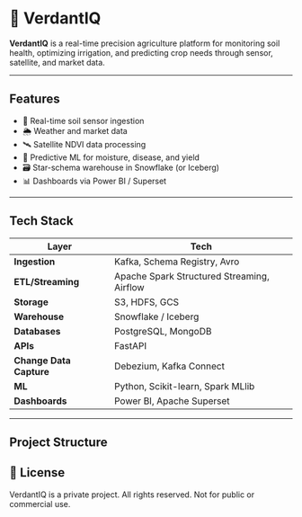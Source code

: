 # 🌱 VerdantIQ

**VerdantIQ** is a real-time precision agriculture platform for monitoring soil health, optimizing irrigation, and predicting crop needs through sensor, satellite, and market data.

---

## Features

- 📡 Real-time soil sensor ingestion
- 🌦️ Weather and market data 
- 🛰️ Satellite NDVI data processing
- 🧠 Predictive ML for moisture, disease, and yield
- 🗃️ Star-schema warehouse in Snowflake (or Iceberg)
- 📊 Dashboards via Power BI / Superset

---

## Tech Stack

| Layer | Tech |
|-------|------|
| **Ingestion** | Kafka, Schema Registry, Avro |
| **ETL/Streaming** | Apache Spark Structured Streaming, Airflow |
| **Storage** | S3, HDFS, GCS |
| **Warehouse** | Snowflake / Iceberg |
| **Databases** | PostgreSQL, MongoDB |
| **APIs** | FastAPI |
| **Change Data Capture** | Debezium, Kafka Connect |
| **ML** | Python, Scikit-learn, Spark MLlib |
| **Dashboards** | Power BI, Apache Superset |

---

## Project Structure




## 📄 License

VerdantIQ is a private project. All rights reserved. Not for public or commercial use.
